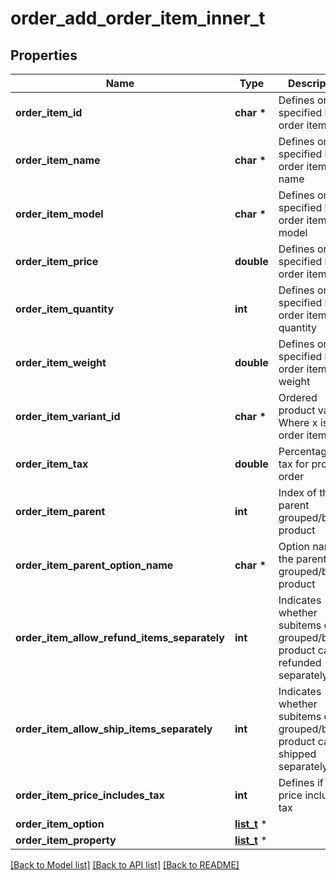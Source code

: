 # order_add_order_item_inner_t

## Properties
Name | Type | Description | Notes
------------ | ------------- | ------------- | -------------
**order_item_id** | **char \*** | Defines orders specified by order item id | 
**order_item_name** | **char \*** | Defines orders specified by order item name | 
**order_item_model** | **char \*** | Defines orders specified by order item model | [optional] 
**order_item_price** | **double** | Defines orders specified by order item price | 
**order_item_quantity** | **int** | Defines orders specified by order item quantity | 
**order_item_weight** | **double** | Defines orders specified by order item weight | [optional] 
**order_item_variant_id** | **char \*** | Ordered product variant. Where x is order item ID | [optional] 
**order_item_tax** | **double** | Percentage of tax for product order | [optional] [default to 0]
**order_item_parent** | **int** | Index of the parent grouped/bundle product | [optional] 
**order_item_parent_option_name** | **char \*** | Option name of the parent grouped/bundle product | [optional] 
**order_item_allow_refund_items_separately** | **int** | Indicates whether subitems of the grouped/bundle product can be refunded separately | [optional] 
**order_item_allow_ship_items_separately** | **int** | Indicates whether subitems of the grouped/bundle product can be shipped separately | [optional] 
**order_item_price_includes_tax** | **int** | Defines if item price includes tax | [optional] [default to false]
**order_item_option** | [**list_t**](order_add_order_item_inner_order_item_option_inner.md) \* |  | [optional] 
**order_item_property** | [**list_t**](order_add_order_item_inner_order_item_property_inner.md) \* |  | [optional] 

[[Back to Model list]](../README.md#documentation-for-models) [[Back to API list]](../README.md#documentation-for-api-endpoints) [[Back to README]](../README.md)


